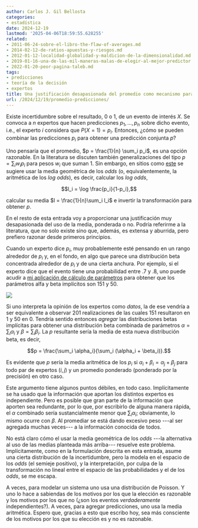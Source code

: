 ```yaml
---
author: Carlos J. Gil Bellosta
categories:
- estadística
date: 2024-12-19
lastmod: '2025-04-06T18:59:55.628255'
related:
- 2011-06-24-sobre-el-libro-the-flaw-of-averages.md
- 2014-02-12-de-ratios-apuestas-y-riesgos.md
- 2012-01-12-localidad-globalidad-y-maldicion-de-la-dimensionalidad.md
- 2019-01-16-una-de-las-mil-maneras-malas-de-elegir-al-mejor-predictor.md
- 2022-01-20-peor-pagina-taleb.md
tags:
- predicciones
- teoría de la decisión
- expertos
title: Una justificación desapasionada del promedio como mecanismo para agregar predicciones
url: /2024/12/19/promedio-predicciones/
---
```


Existe incertidumbre sobre el resultado, 0 o 1, de un evento de interés $X$. Se convoca a $n$ expertos que hacen predicciones $p_1, \dots, p_n$ sobre dicho evento, i.e., el experto $i$ considera que $P(X = 1) = p_i$. Entonces, ¿cómo se pueden combinar las predicciones $p_i$ para obtener una predicción conjunta $p$?

Uno pensaría que el promedio, $p = \frac{1}{n} \sum_i p_i$, es una opción razonable. En la literatura se discuten también generalizaciones del tipo $p = \sum_i w_i p_i$ para pesos $w_i$ que suman 1. Sin embargo, en sitios como
[este](https://forum.effectivealtruism.org/posts/sMjcjnnpoAQCcedL2/when-pooling-forecasts-use-the-geometric-mean-of-odds)
se sugiere usar la media geométrica de los _odds_ (o, equivalentemente, la aritmética de los _log odds_), es decir, calcular los _log odds_,

$$l_i = \log \frac{p_i}{1-p_i},$$

calcular su media $l = \frac{1}{n}\sum_i l_i$ e invertir la transformación para obtener $p$.

En el resto de esta entrada voy a proporcionar una justificación muy desapasionada del uso de la media, ponderada o no. Podría referirme a la literatura, que no solo existe sino que, además, es extensa y aburrida, pero prefiero razonar desde primeros principios.

Cuando un experto dice $p_i$, muy probablemente esté pensando en un rango alrededor de $p_i$ y, en el fondo, en algo que parece una distribución beta concentrada alrededor de $p_i$ y de una cierta anchura. Por ejemplo, si el experto dice que el evento tiene una probabilidad entre .7 y .8, uno puede acudir a
[mi aplicación de cálculo de parámetros](http://priors.datanalytics.com/)
para obtener que los parámetros alfa y beta implícitos son 151 y 50.

![](/wp-uploads/2024/expertos_beta.png#center)

Si uno interpreta la opinión de los expertos como _datos_, la de ese vendría a ser equivalente a observar 201 realizaciones de las cuales 151 resultaron en 1 y 50 en 0. Tendría sentido entonces _agregar_ las distribuciones betas implícitas para obtener una distribución beta combinada de parámetros $\alpha = \sum_i \alpha_i$ y $\beta = \sum_i \beta_i$. La $p$ resultante sería la media de esta nueva distribución beta, es decir,

$$p = \frac{\sum_i \alpha_i}{\sum_i (\alpha_i + \beta_i)}.$$

Es evidente que $p$ sería la media aritmética de los $p_i$ si $\alpha_i + \beta_i = \alpha_j + \beta_j$ para todo par de expertos $(i,j)$ y un promedio ponderado (ponderado por la precisión) en otro caso.

Este argumento tiene algunos puntos débiles, en todo caso. Implícitamente se ha usado que la información que aportan los distintos expertos es independiente. Pero es posible que gran parte de la información que aporten sea redundante, por lo que, por escribirlo de alguna manera rápida, el $\alpha$ combinado sería sustancialmente menor que $\sum_i \alpha_i$; obviamente, lo mismo ocurre con $\beta$. Al promediar se está dando excesivo peso ---al ser agregada muchas veces--- a la información conocida de todos.

No está claro cómo el usar la media geométrica de los _odds_ ---la alternativa al uso de las medias planteada más arriba--- resuelve este problema. Implícitamente, como en la formulación descrita en esta entrada, asume una cierta distribución de la incertidumbre, pero la modela en el espacio de los _odds_ (el semieje positivo), y la interpretación, por culpa de la transformación no lineal entre el espacio de las probabilidades y el de los _odds_, se me escapa.

A veces, para modelar un sistema uno usa una distribución de Poisson. Y uno lo hace a sabiendas de los motivos por los que la elección es razonable y los motivos por los que no (¿son los eventos _verdaderamente_ independientes?). A veces, para agregar predicciones, uno usa la media aritmética. Espero que, gracias a esto que escribo hoy, sea más consciente de los motivos por los que su elección es y no es razonable.